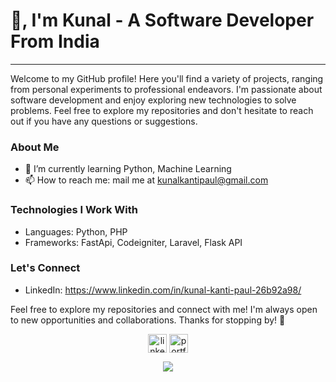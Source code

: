 # 👋, I'm Kunal - A Software Developer From India

_____

Welcome to my GitHub profile! Here you'll find a variety of projects, ranging from personal experiments to professional endeavors. I'm passionate about software development and enjoy exploring new technologies to solve problems. Feel free to explore my repositories and don't hesitate to reach out if you have any questions or suggestions.

### About Me
- 🌱 I’m currently learning Python, Machine Learning
- 📫 How to reach me: mail me at kunalkantipaul@gmail.com

### Technologies I Work With
- Languages: Python, PHP
- Frameworks: FastApi, Codeigniter, Laravel, Flask API

### Let's Connect
- LinkedIn: https://www.linkedin.com/in/kunal-kanti-paul-26b92a98/

Feel free to explore my repositories and connect with me! I'm always open to new opportunities and collaborations. Thanks for stopping by! 🚀


<!--icons and links-->
<p align="center">
<a href="https://www.linkedin.com/in/kunal-kanti-paul-26b92a98/" target="blank"><img align="center" src="https://user-images.githubusercontent.com/88904952/234979284-68c11d7f-1acc-4f0c-ac78-044e1037d7b0.png" alt="linkedin" height="30" width="30" /></a>
<a href="https://portfolio-tch0.onrender.com/" target="blank"><img align="center" src="https://github.com/kunal-paul04/politianalytica_project/assets/159779864/73947408-0eb4-4769-9fe1-bc529c50c20e" alt="portfolio" height="30" width="30" /></a>
  
</p>

<!--profile visit count-->
<div align="center">

[![](https://visitcount.itsvg.in/api?id=kunal-paul04&label=Profile%20Views&color=6&icon=0&pretty=true)](https://visitcount.itsvg.in)

</div>
